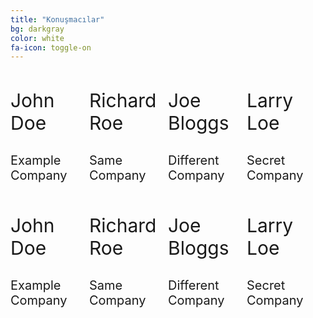 ```yaml
---
title: "Konuşmacılar"
bg: darkgray
color: white
fa-icon: toggle-on
---
```


<div style="width:100%; margin-bottom:50px">
  <div style="float:left; width:25%">
    <span class="fa-stack subtlecircle" style="font-size:100px; background:rgba(255,166,0,0.1)">
      <i class="fa fa-circle fa-stack-2x text-white"></i>
      <i class="fa fa-user fa-stack-1x text-orange"></i>
    </span>
    <p style="font-size:30px">John Doe</p>
    <p style="font-size:20px">Example Company</p>
  </div>
 
  <div style="float:left; width:25%">
    <span class="fa-stack subtlecircle" style="font-size:100px; background:rgba(255,166,0,0.1)">
      <i class="fa fa-circle fa-stack-2x text-white"></i>
      <i class="fa fa-user fa-stack-1x text-orange"></i>
    </span>
    <p style="font-size:30px">Richard Roe</p>
    <p style="font-size:20px">Same Company</p>
  </div>

  <div style="float:left; width:25%">
    <span class="fa-stack subtlecircle" style="font-size:100px; background:rgba(255,166,0,0.1)">
      <i class="fa fa-circle fa-stack-2x text-white"></i>
      <i class="fa fa-user fa-stack-1x text-orange"></i>
    </span>
    <p style="font-size:30px">Joe Bloggs</p>
    <p style="font-size:20px">Different Company</p>
  </div>

  <div style="float:left; width:25%">
    <span class="fa-stack subtlecircle" style="font-size:100px; background:rgba(255,166,0,0.1)">
      <i class="fa fa-circle fa-stack-2x text-white"></i>
      <i class="fa fa-user fa-stack-1x text-orange"></i>
    </span>
    <p style="font-size:30px">Larry Loe</p>
    <p style="font-size:20px">Secret Company</p>
  </div>

</div>

<div style="width:100%">
  <div style="float:left; width:25%">
    <span class="fa-stack subtlecircle" style="font-size:100px; background:rgba(255,166,0,0.1)">
      <i class="fa fa-circle fa-stack-2x text-white"></i>
      <i class="fa fa-user fa-stack-1x text-orange"></i>
    </span>
    <p style="font-size:30px">John Doe</p>
    <p style="font-size:20px">Example Company</p>
  </div>

  <div style="float:left; width:25%">
    <span class="fa-stack subtlecircle" style="font-size:100px; background:rgba(255,166,0,0.1)">
      <i class="fa fa-circle fa-stack-2x text-white"></i>
      <i class="fa fa-user fa-stack-1x text-orange"></i>
    </span>
    <p style="font-size:30px">Richard Roe</p>
    <p style="font-size:20px">Same Company</p>
  </div>

  <div style="float:left; width:25%">
    <span class="fa-stack subtlecircle" style="font-size:100px; background:rgba(255,166,0,0.1)">
      <i class="fa fa-circle fa-stack-2x text-white"></i>
      <i class="fa fa-user fa-stack-1x text-orange"></i>
    </span>
    <p style="font-size:30px">Joe Bloggs</p>
    <p style="font-size:20px">Different Company</p>
  </div>

  <div style="float:left; width:25%">
    <span class="fa-stack subtlecircle" style="font-size:100px; background:rgba(255,166,0,0.1)">
      <i class="fa fa-circle fa-stack-2x text-white"></i>
      <i class="fa fa-user fa-stack-1x text-orange"></i>
    </span>
    <p style="font-size:30px">Larry Loe</p>
    <p style="font-size:20px">Secret Company</p>
  </div>

</div>
